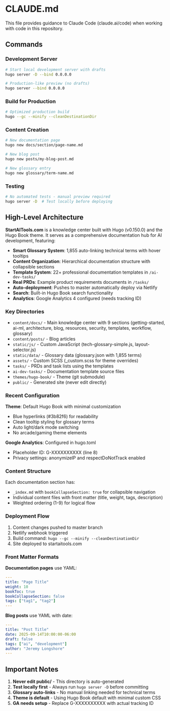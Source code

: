 # CLAUDE.md

This file provides guidance to Claude Code (claude.ai/code) when working with code in this repository.

## Commands

### Development Server
```bash
# Start local development server with drafts
hugo server -D --bind 0.0.0.0

# Production-like preview (no drafts)
hugo server --bind 0.0.0.0
```

### Build for Production
```bash
# Optimized production build
hugo --gc --minify --cleanDestinationDir
```

### Content Creation
```bash
# New documentation page
hugo new docs/section/page-name.md

# New blog post
hugo new posts/my-blog-post.md

# New glossary entry
hugo new glossary/term-name.md
```

### Testing
```bash
# No automated tests - manual preview required
hugo server -D  # Test locally before deploying
```

## High-Level Architecture

**StartAITools.com** is a knowledge center built with Hugo (v0.150.0) and the Hugo Book theme. It serves as a comprehensive documentation hub for AI development, featuring:

- **Smart Glossary System**: 1,855 auto-linking technical terms with hover tooltips
- **Content Organization**: Hierarchical documentation structure with collapsible sections
- **Template System**: 22+ professional documentation templates in `/ai-dev-tasks/`
- **Real PRDs**: Example product requirements documents in `/tasks/`
- **Auto-deployment**: Pushes to master automatically deploy via Netlify
- **Search**: Built-in Hugo Book search functionality
- **Analytics**: Google Analytics 4 configured (needs tracking ID)

### Key Directories

- `content/docs/` - Main knowledge center with 9 sections (getting-started, ai-ml, architecture, blog, resources, security, templates, workflow, glossary)
- `content/posts/` - Blog articles
- `static/js/` - Custom JavaScript (tech-glossary-simple.js, layout-selector.js)
- `static/data/` - Glossary data (glossary.json with 1,855 terms)
- `assets/` - Custom SCSS (_custom.scss for theme overrides)
- `tasks/` - PRDs and task lists using the templates
- `ai-dev-tasks/` - Documentation template source files
- `themes/hugo-book/` - Theme (git submodule)
- `public/` - Generated site (never edit directly)

### Recent Configuration

**Theme**: Default Hugo Book with minimal customization
- Blue hyperlinks (#3b82f6) for readability
- Clean tooltip styling for glossary terms
- Auto light/dark mode switching
- No arcade/gaming theme elements

**Google Analytics**: Configured in hugo.toml
- Placeholder ID: G-XXXXXXXXXX (line 8)
- Privacy settings: anonymizeIP and respectDoNotTrack enabled

### Content Structure

Each documentation section has:
- `_index.md` with `bookCollapseSection: true` for collapsible navigation
- Individual content files with front matter (title, weight, tags, description)
- Weighted ordering (1-9) for logical flow

### Deployment Flow

1. Content changes pushed to master branch
2. Netlify webhook triggered
3. Build command: `hugo --gc --minify --cleanDestinationDir`
4. Site deployed to startaitools.com

### Front Matter Formats

**Documentation pages** use YAML:
```yaml
---
title: "Page Title"
weight: 10
bookToc: true
bookCollapseSection: false
tags: ["tag1", "tag2"]
---
```

**Blog posts** use YAML with date:
```yaml
---
title: "Post Title"
date: 2025-09-14T10:00:00-06:00
draft: false
tags: ["ai", "development"]
author: "Jeremy Longshore"
---
```

## Important Notes

1. **Never edit public/** - This directory is auto-generated
2. **Test locally first** - Always run `hugo server -D` before committing
3. **Glossary auto-links** - No manual linking needed for technical terms
4. **Theme is default** - Using Hugo Book default with minimal custom CSS
5. **GA needs setup** - Replace G-XXXXXXXXXX with actual tracking ID